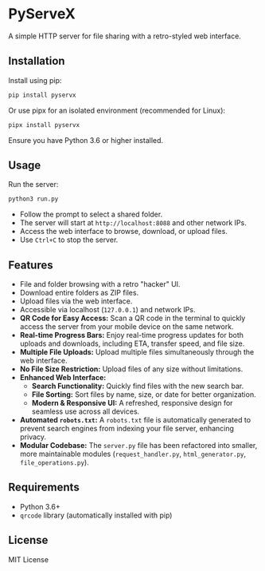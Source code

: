 # PyServeX

A simple HTTP server for file sharing with a retro-styled web interface.

## Installation

Install using pip:

```bash
pip install pyservx
```

Or use pipx for an isolated environment (recommended for Linux):

```bash
pipx install pyservx
```

Ensure you have Python 3.6 or higher installed.

## Usage

Run the server:

```bash
python3 run.py
```

- Follow the prompt to select a shared folder.
- The server will start at `http://localhost:8088` and other network IPs.
- Access the web interface to browse, download, or upload files.
- Use `Ctrl+C` to stop the server.

## Features

- File and folder browsing with a retro "hacker" UI.
- Download entire folders as ZIP files.
- Upload files via the web interface.
- Accessible via localhost (`127.0.0.1`) and network IPs.
- **QR Code for Easy Access:** Scan a QR code in the terminal to quickly access the server from your mobile device on the same network.
- **Real-time Progress Bars:** Enjoy real-time progress updates for both uploads and downloads, including ETA, transfer speed, and file size.
- **Multiple File Uploads:** Upload multiple files simultaneously through the web interface.
- **No File Size Restriction:** Upload files of any size without limitations.
- **Enhanced Web Interface:**
    - **Search Functionality:** Quickly find files with the new search bar.
    - **File Sorting:** Sort files by name, size, or date for better organization.
    - **Modern & Responsive UI:** A refreshed, responsive design for seamless use across all devices.
- **Automated `robots.txt`:** A `robots.txt` file is automatically generated to prevent search engines from indexing your file server, enhancing privacy.
- **Modular Codebase:** The `server.py` file has been refactored into smaller, more maintainable modules (`request_handler.py`, `html_generator.py`, `file_operations.py`).

## Requirements

- Python 3.6+
- `qrcode` library (automatically installed with pip)

## License

MIT License